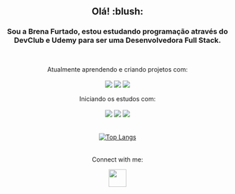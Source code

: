 <div align="center">
<h2>Olá! :blush:</h2>

<h3>Sou a Brena Furtado, estou estudando programação através do DevClub e Udemy para ser uma Desenvolvedora Full Stack.</h3>
<br>

Atualmente aprendendo e criando projetos com:
<br>
<br>
<img src="https://img.shields.io/badge/HTML5-E34F26?style=for-the-badge&logo=html5&logoColor=white"> <img src="https://img.shields.io/badge/CSS3-1572B6?style=for-the-badge&logo=css3&logoColor=white"> <img src="https://img.shields.io/badge/JavaScript-F7DF1E?style=for-the-badge&logo=javascript&logoColor=black">

Iniciando os estudos com:
<br>
<br>
<img src="https://img.shields.io/badge/Node.js-43853D?style=for-the-badge&logo=node.js&logoColor=white"> <img src="https://img.shields.io/badge/React-20232A?style=for-the-badge&logo=react&logoColor=61DAFB"> <img src="https://img.shields.io/badge/Python-3776AB?style=for-the-badge&logo=python&logoColor=white">
<br>
<br>
<br>
[![Top Langs](https://github-readme-stats.vercel.app/api/top-langs/?username=brenafurtado&layout=compact)](https://github.com/anuraghazra/github-readme-stats)
<br>
<br>
<br>
Connect with me:

<a href="https://www.instagram.com/bre.furtado/"> <img src="https://camo.githubusercontent.com/c80f9763ed06d4ab9fbcc1a74b8b74cd95e4c7f82d3f1f70233994f236a0faeb/68747470733a2f2f63646e2e6a7364656c6976722e6e65742f6e706d2f73696d706c652d69636f6e734076332f69636f6e732f696e7374616772616d2e737667" width=40px> </a>
</div>





